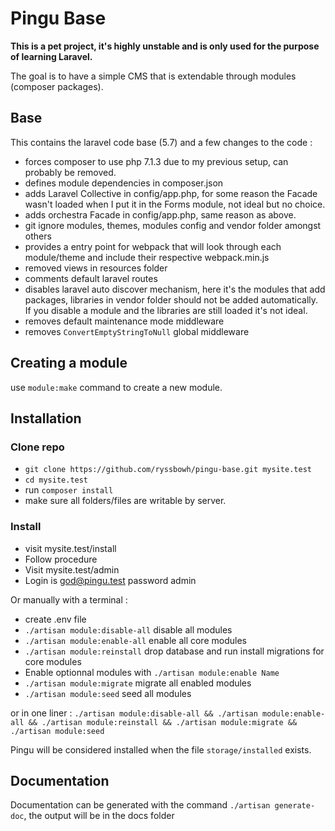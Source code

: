 # Pingu Base

**This is a pet project, it's highly unstable and is only used for the purpose of learning Laravel.**

The goal is to have a simple CMS that is extendable through modules (composer packages).

## Base

This contains the laravel code base (5.7) and a few changes to the code :

- forces composer to use php 7.1.3 due to my previous setup, can probably be removed.
- defines module dependencies in composer.json
- adds Laravel Collective in config/app.php, for some reason the Facade wasn't loaded when I put it in the Forms module, not ideal but no choice.
- adds orchestra Facade in config/app.php, same reason as above.
- git ignore modules, themes, modules config and vendor folder amongst others
- provides a entry point for webpack that will look through each module/theme and include their respective webpack.min.js
- removed views in resources folder
- comments default laravel routes
- disables laravel auto discover mechanism, here it's the modules that add packages, libraries in vendor folder should not be added automatically. If you disable a module and the libraries are still loaded it's not ideal.
- removes default maintenance mode middleware
- removes `ConvertEmptyStringToNull` global middleware

## Creating a module
use `module:make` command to create a new module.

## Installation

### Clone repo
- `git clone https://github.com/ryssbowh/pingu-base.git mysite.test`
- `cd mysite.test`
- run `composer install`
- make sure all folders/files are writable by server.

### Install

- visit mysite.test/install
- Follow procedure
- Visit mysite.test/admin
- Login is god@pingu.test password admin

Or manually with a terminal :

- create .env file
- `./artisan module:disable-all` disable all modules
- `./artisan module:enable-all` enable all core modules
- `./artisan module:reinstall` drop database and run install migrations for core modules
- Enable optionnal modules with `./artisan module:enable Name`
- `./artisan module:migrate` migrate all enabled modules
- `./artisan module:seed` seed all modules

or in one liner : `./artisan module:disable-all && ./artisan module:enable-all && ./artisan module:reinstall && ./artisan module:migrate && ./artisan module:seed`

Pingu will be considered installed when the file `storage/installed` exists.

## Documentation

Documentation can be generated with the command `./artisan generate-doc`, the output will be in the docs folder